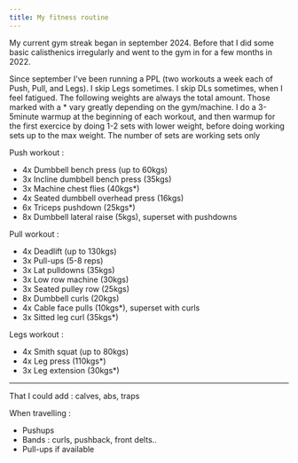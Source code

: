 ```yaml
---
title: My fitness routine
---
```


My current gym streak began in september 2024. Before that I did some basic calisthenics irregularly and went to the gym in for a few months in 2022. 

Since september I've been running a PPL (two workouts a week each of Push, Pull, and Legs). I skip Legs sometimes. I skip DLs sometimes, when I feel fatigued.
The following weights are always the total amount. Those marked with a * vary greatly depending on the gym/machine. 
I do a 3-5minute warmup at the beginning of each workout, and then warmup for the first exercice by doing 1-2 sets with lower weight, before doing working sets up to the max weight. 
The number of sets are working sets only

Push workout : 
- 4x Dumbbell bench press (up to 60kgs)
- 3x Incline dumbbell bench press (35kgs)
- 3x Machine chest flies (40kgs*)
- 4x Seated dumbbell overhead press (16kgs)
- 6x Triceps pushdown (25kgs*)
- 8x Dumbbell lateral raise (5kgs), superset with pushdowns

Pull workout : 
- 4x Deadlift (up to 130kgs)
- 3x Pull-ups  (5-8 reps)
- 3x Lat pulldowns (35kgs)
- 3x Low row machine (30kgs)
- 3x Seated pulley row (25kgs)
- 8x Dumbbell curls (20kgs)
- 4x Cable face pulls (10kgs*), superset with curls
- 3x Sitted leg curl (35kgs*)

Legs workout : 
- 4x Smith squat (up to 80kgs)
- 4x Leg press (110kgs*)
- 3x Leg extension (30kgs*)


---
That I could add : calves, abs, traps

When travelling : 
- Pushups
- Bands : curls, pushback, front delts..
- Pull-ups if available

